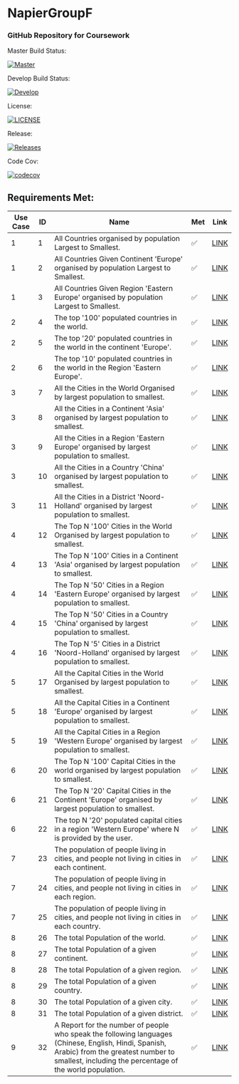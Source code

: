 # NapierGroupF

### GitHub Repository for Coursework

Master Build Status:

[![Master](https://github.com/GailFairley/NapierGroupF/actions/workflows/main.yml/badge.svg?branch=master)](https://github.com/GailFairley/NapierGroupF/actions/workflows/main.yml)

Develop Build Status:

[![Develop](https://github.com/GailFairley/NapierGroupF/actions/workflows/main.yml/badge.svg?branch=develop)](https://github.com/GailFairley/NapierGroupF/actions/workflows/main.yml)

License:

[![LICENSE](https://img.shields.io/github/license/GailFairley/NapierGroupF.svg?style=plastic)](https://github.com/GailFairley/NapierGroupF/blob/master/LICENSE)

Release:

[![Releases](https://img.shields.io/github/release/GailFairley/NapierGroupF/all.svg?style=plastic)](https://github.com/GailFairley/NapierGroupF/releases)

Code Cov:

[![codecov](https://codecov.io/gh/GailFairley/NapierGroupF/branch/master/graph/badge.svg?token=JOLN7FFQ9W)](https://codecov.io/gh/GailFairley/NapierGroupF)

## Requirements Met:

| Use Case | ID | Name | Met | Link |
| --- | --- | --- | --- | --- |
| 1 | 1 | All Countries organised by population Largest to Smallest. | ✅  | [LINK](https://github.com/GailFairley/NapierGroupF/blob/reports/CountriesOrganisedByPopulation.md) |
| 1 | 2 | All Countries Given Continent 'Europe' organised by population Largest to Smallest. | ✅ | [LINK](https://github.com/GailFairley/NapierGroupF/blob/reports/CountriesInAContinentOrganisedByPopulation.md) |
| 1 | 3 | All Countries Given Region 'Eastern Europe' organised by population Largest to Smallest. | ✅  | [LINK](https://github.com/GailFairley/NapierGroupF/blob/reports/CountriesInARegionOrganisedByPopulation.md) |
| 2 | 4 | The top '100' populated countries in the world. | ✅  | [LINK](https://github.com/GailFairley/NapierGroupF/blob/reports/TopNCountries.md) |
| 2 | 5 | The top '20' populated countries in the world in the continent 'Europe'. | ✅  | [LINK](https://github.com/GailFairley/NapierGroupF/blob/reports/TopNCountriesInAContinent.md) |
| 2 | 6 | The top '10' populated countries in the world in the Region 'Eastern Europe'. | ✅  | [LINK](https://github.com/GailFairley/NapierGroupF/blob/reports/TopNCountriesInARegion.md) |
| 3 | 7 | All the Cities in the World Organised by largest population to smallest. | ✅  | [LINK](https://github.com/GailFairley/NapierGroupF/blob/reports/AllCitiesInWorldOrganisedByPopulation.md) |
| 3 | 8 | All the Cities in a Continent 'Asia' organised by largest population to smallest. | ✅  | [LINK](https://github.com/GailFairley/NapierGroupF/blob/reports/AllCitiesInContinentOrganisedByPopulation.md) |
| 3 | 9 | All the Cities in a Region 'Eastern Europe' organised by largest population to smallest. | ✅  | [LINK](https://github.com/GailFairley/NapierGroupF/blob/reports/AllCitiesInARegionOrganisedByPopulation.md) |
| 3 | 10 | All the Cities in a Country 'China' organised by largest population to smallest. | ✅  | [LINK](https://github.com/GailFairley/NapierGroupF/blob/reports/AllCitiesInCountryOrganisedByPopulation.md) |
| 3 | 11 | All the Cities in a District 'Noord-Holland' organised by largest population to smallest. | ✅  | [LINK](https://github.com/GailFairley/NapierGroupF/blob/reports/AllCitiesInDistrictOrganisedByPopulation.md) |
| 4 | 12 | The Top N '100' Cities in the World Organised by largest population to smallest. | ✅  | [LINK](https://github.com/GailFairley/NapierGroupF/blob/reports/TopNCitiesInTheWorldOrganisedByPopulation.md) |
| 4 | 13 | The Top N '100' Cities in a Continent 'Asia' organised by largest population to smallest. | ✅  | [LINK](https://github.com/GailFairley/NapierGroupF/blob/reports/TopNCitiesInContinentOrganisedByPopulation.md) |
| 4 | 14 | The Top N '50' Cities in a Region 'Eastern Europe' organised by largest population to smallest. | ✅  | [LINK](https://github.com/GailFairley/NapierGroupF/blob/reports/TopNCitiesInARegionOrganisedByPopulation.md) |
| 4 | 15 | The Top N '50' Cities in a Country 'China' organised by largest population to smallest. | ✅  | [LINK](https://github.com/GailFairley/NapierGroupF/blob/reports/TopNCitiesInCountryOrganisedByPopulation.md) |
| 4 | 16 | The Top N '5' Cities in a District 'Noord-Holland' organised by largest population to smallest. | ✅  | [LINK](https://github.com/GailFairley/NapierGroupF/blob/reports/TopNCitiesInDistrictOrganisedByPopulation.md) |
| 5 | 17 | All the Capital Cities in the World Organised by largest population to smallest. | ✅  |  [LINK](https://github.com/GailFairley/NapierGroupF/blob/reports/AllCapitalCitiesInTheWorldOrganisedByPopulation.md) |
| 5 | 18 | All the Capital Cities in a Continent 'Europe' organised by largest population to smallest. | ✅  |  [LINK](https://github.com/GailFairley/NapierGroupF/blob/reports/AllCapitalCitiesInContinentOrganisedByPopulation.md) |
| 5 | 19 | All the Capital Cities in a Region 'Western Europe' organised by largest population to smallest. | ✅  | [LINK](https://github.com/GailFairley/NapierGroupF/blob/reports/AllCapitalCitiesInARegionOrganisedByPopulation.md) |
| 6 | 20 | The Top N '100' Capital Cities in the world organised by largest population to smallest. | ✅  | [LINK](https://github.com/GailFairley/NapierGroupF/blob/reports/TopNCapitalCitiesInTheWorldOrganisedByPopulation.md) |
| 6 | 21 | The Top N '20' Capital Cities in the Continent 'Europe' organised by largest population to smallest. | ✅  | [LINK](https://github.com/GailFairley/NapierGroupF/blob/reports/TopNCapitalCitiesInContinentOrganisedByPopulation.md) |
| 6 | 22 | The top N '20' populated capital cities in a region 'Western Europe' where N is provided by the user. | ✅  | [LINK](https://github.com/GailFairley/NapierGroupF/blob/reports/TopNCapitalCitiesInRegionOrganisedByPopulation.md) |
| 7 | 23 | The population of people living in cities, and people not living in cities in each continent. | ✅  | [LINK](https://github.com/GailFairley/NapierGroupF/blob/reports/PopulationOfPeopleInCitiesAndNotInCitiesInContinents.md) |
| 7 | 24 | The population of people living in cities, and people not living in cities in each region. | ✅  | [LINK](https://github.com/GailFairley/NapierGroupF/blob/reports/PopulationOfPeopleInCitiesAndNotInCitiesInRegions.md) |
| 7 | 25 | The population of people living in cities, and people not living in cities in each country. | ✅  | [LINK](https://github.com/GailFairley/NapierGroupF/blob/reports/PopulationOfPeopleInCitiesAndNotInCitiesInCountries.md) |
| 8 | 26 | The total Population of the world. | ✅  | [LINK](https://github.com/GailFairley/NapierGroupF/blob/reports/TotalPopulationOfWorld.md) |
| 8 | 27 | The total Population of a given continent. | ✅  | [LINK](https://github.com/GailFairley/NapierGroupF/blob/reports/TotalPopulationOfContinent.md) |
| 8 | 28 | The total Population of a given region. | ✅  | [LINK](https://github.com/GailFairley/NapierGroupF/blob/reports/TotalPopulationOfRegion.md) |
| 8 | 29 | The total Population of a given country. | ✅  | [LINK](https://github.com/GailFairley/NapierGroupF/blob/reports/TotalPopulationOfCountry.md) |
| 8 | 30 | The total Population of a given city. | ✅  | [LINK](https://github.com/GailFairley/NapierGroupF/blob/reports/TotalPopulationOfCity.md) |
| 8 | 31 | The total Population of a given district. | ✅  | [LINK](https://github.com/GailFairley/NapierGroupF/blob/reports/TotalPopulationOfDistrict.md) |
| 9 | 32 | A Report for the number of people who speak the following languages (Chinese, English, Hindi, Spanish, Arabic) from the greatest number to smallest, including the percentage of the world population. | ✅  | [LINK](https://github.com/GailFairley/NapierGroupF/blob/reports/LanguagesPopulationReport.md) |
